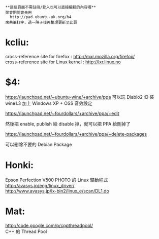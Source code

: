     **這個頁面不需註冊/登入也可以直接編輯的內容喔**
    聚會期間會先用 
      http://pad.ubuntu-uk.org/h4 
    來共筆打字，過一陣子後再整理更新至此頁



# kcliu:


cross-reference site for firefox :
<http://mxr.mozilla.org/firefox/>     
cross-reference site for Linux kernel :
<http://lxr.linux.no>  

# $4:

<https://launchpad.net/~ubuntu-wine/+archive/ppa>   可以玩 Diablo2 :D
裝 wine1.3 加上 Windows XP + OSS 音效設定

<https://launchpad.net/~fourdollars/+archive/ppa/+edit>  

然後把 enable, publish 給 disable 掉，就可以把 PPA 給刪掉了

<https://launchpad.net/~fourdollars/+archive/ppa/+delete-packages>  

可以刪除不要的 Debian Package

# Honki:

Epson Perfection V500 PHOTO 的 Linux 驅動程式 <http://avasys.jp/eng/linux_driver/>  
<http://www.avasys.jp/lx-bin2/linux_e/scan/DL1.do>  


# Mat:

<http://code.google.com/p/cppthreadpool/>  
C++ 的 Thread Pool